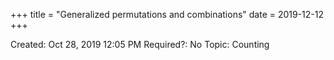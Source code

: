 +++
title = "Generalized permutations and combinations"
date = 2019-12-12
+++


Created: Oct 28, 2019 12:05 PM
Required?: No
Topic: Counting
